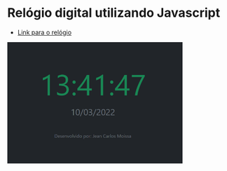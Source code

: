 # Relógio digital utilizando Javascript

* <a href="https://jeanmoissa.github.io/javascript_digital_clock"/>Link para o relógio</a>

<img src="https://github.com/jeanmoissa/javascript_digital_clock/blob/main/relogio/Capturar.PNG" width="400px"/>

